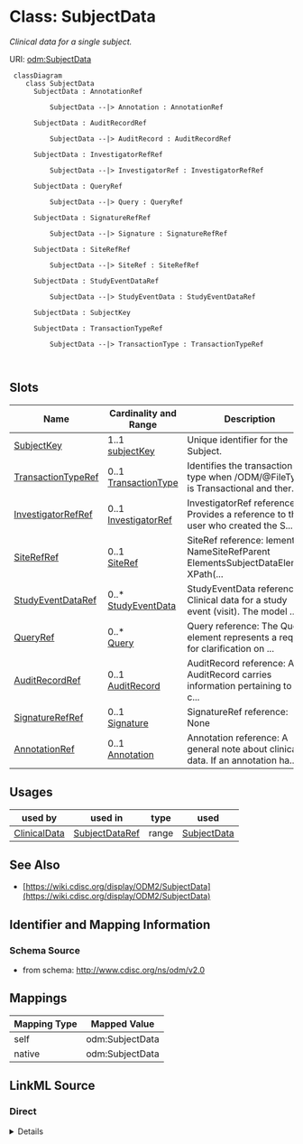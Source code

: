 # Class: SubjectData


_Clinical data for a single subject._





URI: [odm:SubjectData](http://www.cdisc.org/ns/odm/v2.0/SubjectData)



```mermaid
 classDiagram
    class SubjectData
      SubjectData : AnnotationRef
        
          SubjectData --|> Annotation : AnnotationRef
        
      SubjectData : AuditRecordRef
        
          SubjectData --|> AuditRecord : AuditRecordRef
        
      SubjectData : InvestigatorRefRef
        
          SubjectData --|> InvestigatorRef : InvestigatorRefRef
        
      SubjectData : QueryRef
        
          SubjectData --|> Query : QueryRef
        
      SubjectData : SignatureRefRef
        
          SubjectData --|> Signature : SignatureRefRef
        
      SubjectData : SiteRefRef
        
          SubjectData --|> SiteRef : SiteRefRef
        
      SubjectData : StudyEventDataRef
        
          SubjectData --|> StudyEventData : StudyEventDataRef
        
      SubjectData : SubjectKey
        
      SubjectData : TransactionTypeRef
        
          SubjectData --|> TransactionType : TransactionTypeRef
        
      
```




<!-- no inheritance hierarchy -->


## Slots

| Name | Cardinality and Range | Description | Inheritance |
| ---  | --- | --- | --- |
| [SubjectKey](SubjectKey.md) | 1..1 <br/> [subjectKey](subjectKey.md) | Unique identifier for the Subject. | direct |
| [TransactionTypeRef](TransactionTypeRef.md) | 0..1 <br/> [TransactionType](TransactionType.md) | Identifies the transaction type when /ODM/@FileType is Transactional and ther... | direct |
| [InvestigatorRefRef](InvestigatorRefRef.md) | 0..1 <br/> [InvestigatorRef](InvestigatorRef.md) | InvestigatorRef reference: Provides a reference to the user who created the S... | direct |
| [SiteRefRef](SiteRefRef.md) | 0..1 <br/> [SiteRef](SiteRef.md) | SiteRef reference: lement NameSiteRefParent ElementsSubjectDataElement XPath(... | direct |
| [StudyEventDataRef](StudyEventDataRef.md) | 0..* <br/> [StudyEventData](StudyEventData.md) | StudyEventData reference: Clinical data for a study event (visit). The model ... | direct |
| [QueryRef](QueryRef.md) | 0..* <br/> [Query](Query.md) | Query reference: The Query element represents a request for clarification on ... | direct |
| [AuditRecordRef](AuditRecordRef.md) | 0..1 <br/> [AuditRecord](AuditRecord.md) | AuditRecord reference: An AuditRecord carries information pertaining to the c... | direct |
| [SignatureRefRef](SignatureRefRef.md) | 0..1 <br/> [Signature](Signature.md) | SignatureRef reference: None | direct |
| [AnnotationRef](AnnotationRef.md) | 0..1 <br/> [Annotation](Annotation.md) | Annotation reference: A general note about clinical data. If an annotation ha... | direct |





## Usages

| used by | used in | type | used |
| ---  | --- | --- | --- |
| [ClinicalData](ClinicalData.md) | [SubjectDataRef](SubjectDataRef.md) | range | [SubjectData](SubjectData.md) |






## See Also

* [https://wiki.cdisc.org/display/ODM2/SubjectData](https://wiki.cdisc.org/display/ODM2/SubjectData)

## Identifier and Mapping Information







### Schema Source


* from schema: http://www.cdisc.org/ns/odm/v2.0





## Mappings

| Mapping Type | Mapped Value |
| ---  | ---  |
| self | odm:SubjectData |
| native | odm:SubjectData |





## LinkML Source

<!-- TODO: investigate https://stackoverflow.com/questions/37606292/how-to-create-tabbed-code-blocks-in-mkdocs-or-sphinx -->

### Direct

<details>
```yaml
name: SubjectData
description: Clinical data for a single subject.
from_schema: http://www.cdisc.org/ns/odm/v2.0
see_also:
- https://wiki.cdisc.org/display/ODM2/SubjectData
slots:
- SubjectKey
- TransactionTypeRef
- InvestigatorRefRef
- SiteRefRef
- StudyEventDataRef
- QueryRef
- AuditRecordRef
- SignatureRefRef
- AnnotationRef
slot_usage:
  SubjectKey:
    name: SubjectKey
    description: Unique identifier for the Subject.
    comments:
    - 'Required

      range:subjectKey

      For CDISC SDTM regulatory submission, the SubjectKey value should be the SDTM
      SUBJID variable value.'
    domain_of:
    - SubjectData
    - KeySet
    range: subjectKey
    required: true
  TransactionTypeRef:
    name: TransactionTypeRef
    description: Identifies the transaction type when /ODM/@FileType is Transactional
      and there is no child element.
    comments:
    - 'Conditional Required when contained within an ODM Transactional file and the
      SubjectData element has no child element content.

      enum values:(Insert | Update | Remove | Upsert | Context)

      When importing data from an ODM Snapshot file, the TransactionType attribute
      must not affect the processing of the SubjectData element.'
    domain_of:
    - SubjectData
    - StudyEventData
    - ItemGroupData
    - ItemData
    - Annotation
    range: TransactionType
  InvestigatorRefRef:
    name: InvestigatorRefRef
    domain_of:
    - SubjectData
    range: InvestigatorRef
    maximum_cardinality: 1
  SiteRefRef:
    name: SiteRefRef
    domain_of:
    - SubjectData
    range: SiteRef
    maximum_cardinality: 1
  StudyEventDataRef:
    name: StudyEventDataRef
    multivalued: true
    domain_of:
    - SubjectData
    range: StudyEventData
    inlined: true
    inlined_as_list: true
  QueryRef:
    name: QueryRef
    multivalued: true
    domain_of:
    - Location
    - ClinicalData
    - SubjectData
    - StudyEventData
    - ItemGroupData
    - ItemData
    range: Query
    inlined: true
    inlined_as_list: true
  AuditRecordRef:
    name: AuditRecordRef
    domain_of:
    - ReferenceData
    - ClinicalData
    - SubjectData
    - StudyEventData
    - ItemGroupData
    - ItemData
    - Query
    range: AuditRecord
    maximum_cardinality: 1
  SignatureRefRef:
    name: SignatureRefRef
    domain_of:
    - ReferenceData
    - ClinicalData
    - SubjectData
    - StudyEventData
    - ItemGroupData
    - ItemData
    - Signature
    range: Signature
    maximum_cardinality: 1
  AnnotationRef:
    name: AnnotationRef
    domain_of:
    - ReferenceData
    - ClinicalData
    - SubjectData
    - StudyEventData
    - ItemGroupData
    - ItemData
    - Association
    range: Annotation
    maximum_cardinality: 1
class_uri: odm:SubjectData

```
</details>

### Induced

<details>
```yaml
name: SubjectData
description: Clinical data for a single subject.
from_schema: http://www.cdisc.org/ns/odm/v2.0
see_also:
- https://wiki.cdisc.org/display/ODM2/SubjectData
slot_usage:
  SubjectKey:
    name: SubjectKey
    description: Unique identifier for the Subject.
    comments:
    - 'Required

      range:subjectKey

      For CDISC SDTM regulatory submission, the SubjectKey value should be the SDTM
      SUBJID variable value.'
    domain_of:
    - SubjectData
    - KeySet
    range: subjectKey
    required: true
  TransactionTypeRef:
    name: TransactionTypeRef
    description: Identifies the transaction type when /ODM/@FileType is Transactional
      and there is no child element.
    comments:
    - 'Conditional Required when contained within an ODM Transactional file and the
      SubjectData element has no child element content.

      enum values:(Insert | Update | Remove | Upsert | Context)

      When importing data from an ODM Snapshot file, the TransactionType attribute
      must not affect the processing of the SubjectData element.'
    domain_of:
    - SubjectData
    - StudyEventData
    - ItemGroupData
    - ItemData
    - Annotation
    range: TransactionType
  InvestigatorRefRef:
    name: InvestigatorRefRef
    domain_of:
    - SubjectData
    range: InvestigatorRef
    maximum_cardinality: 1
  SiteRefRef:
    name: SiteRefRef
    domain_of:
    - SubjectData
    range: SiteRef
    maximum_cardinality: 1
  StudyEventDataRef:
    name: StudyEventDataRef
    multivalued: true
    domain_of:
    - SubjectData
    range: StudyEventData
    inlined: true
    inlined_as_list: true
  QueryRef:
    name: QueryRef
    multivalued: true
    domain_of:
    - Location
    - ClinicalData
    - SubjectData
    - StudyEventData
    - ItemGroupData
    - ItemData
    range: Query
    inlined: true
    inlined_as_list: true
  AuditRecordRef:
    name: AuditRecordRef
    domain_of:
    - ReferenceData
    - ClinicalData
    - SubjectData
    - StudyEventData
    - ItemGroupData
    - ItemData
    - Query
    range: AuditRecord
    maximum_cardinality: 1
  SignatureRefRef:
    name: SignatureRefRef
    domain_of:
    - ReferenceData
    - ClinicalData
    - SubjectData
    - StudyEventData
    - ItemGroupData
    - ItemData
    - Signature
    range: Signature
    maximum_cardinality: 1
  AnnotationRef:
    name: AnnotationRef
    domain_of:
    - ReferenceData
    - ClinicalData
    - SubjectData
    - StudyEventData
    - ItemGroupData
    - ItemData
    - Association
    range: Annotation
    maximum_cardinality: 1
attributes:
  SubjectKey:
    name: SubjectKey
    description: Unique identifier for the Subject.
    comments:
    - 'Required

      range:subjectKey

      For CDISC SDTM regulatory submission, the SubjectKey value should be the SDTM
      SUBJID variable value.'
    from_schema: http://www.cdisc.org/ns/odm/v2.0
    rank: 1000
    alias: SubjectKey
    owner: SubjectData
    domain_of:
    - SubjectData
    - KeySet
    range: subjectKey
    required: true
  TransactionTypeRef:
    name: TransactionTypeRef
    description: Identifies the transaction type when /ODM/@FileType is Transactional
      and there is no child element.
    comments:
    - 'Conditional Required when contained within an ODM Transactional file and the
      SubjectData element has no child element content.

      enum values:(Insert | Update | Remove | Upsert | Context)

      When importing data from an ODM Snapshot file, the TransactionType attribute
      must not affect the processing of the SubjectData element.'
    from_schema: http://www.cdisc.org/ns/odm/v2.0
    rank: 1000
    alias: TransactionTypeRef
    owner: SubjectData
    domain_of:
    - SubjectData
    - StudyEventData
    - ItemGroupData
    - ItemData
    - Annotation
    range: TransactionType
  InvestigatorRefRef:
    name: InvestigatorRefRef
    description: 'InvestigatorRef reference: Provides a reference to the user who
      created the SubjectData record in the source system.'
    from_schema: http://www.cdisc.org/ns/odm/v2.0
    rank: 1000
    identifier: false
    alias: InvestigatorRefRef
    owner: SubjectData
    domain_of:
    - SubjectData
    range: InvestigatorRef
    maximum_cardinality: 1
  SiteRefRef:
    name: SiteRefRef
    description: 'SiteRef reference: lement NameSiteRefParent ElementsSubjectDataElement
      XPath(s)/ODM/ClinicalData/SubjectData/SiteRefElement Textual ValueNoneAttributesLocationOIDChild
      ElementsNoneUsage/Business RulesBusiness Rule(s):Must be provided when the /ODM/FileType
      is Transactional.'
    from_schema: http://www.cdisc.org/ns/odm/v2.0
    rank: 1000
    identifier: false
    alias: SiteRefRef
    owner: SubjectData
    domain_of:
    - SubjectData
    range: SiteRef
    maximum_cardinality: 1
  StudyEventDataRef:
    name: StudyEventDataRef
    description: 'StudyEventData reference: Clinical data for a study event (visit).
      The model supports repeating study events (e.g., when the same set of information
      is collected for a series of patient visits).'
    from_schema: http://www.cdisc.org/ns/odm/v2.0
    rank: 1000
    multivalued: true
    identifier: false
    alias: StudyEventDataRef
    owner: SubjectData
    domain_of:
    - SubjectData
    range: StudyEventData
    inlined: true
    inlined_as_list: true
  QueryRef:
    name: QueryRef
    description: 'Query reference: The Query element represents a request for clarification
      on a data item collected for a clinical trial, specifically a request from a
      sponsor or sponsor’s representative to an investigator to resolve an error or
      inconsistency discovered during data review. Queries can be created manually
      by individuals such as site monitors or data managers or automatically by systems.
      The full text of the Query exists in the Value child element. The optional Name
      attribute provide the means to provide a short identifier that can be included
      in listing or user interfaces.'
    from_schema: http://www.cdisc.org/ns/odm/v2.0
    rank: 1000
    multivalued: true
    identifier: false
    alias: QueryRef
    owner: SubjectData
    domain_of:
    - Location
    - ClinicalData
    - SubjectData
    - StudyEventData
    - ItemGroupData
    - ItemData
    range: Query
    inlined: true
    inlined_as_list: true
  AuditRecordRef:
    name: AuditRecordRef
    description: 'AuditRecord reference: An AuditRecord carries information pertaining
      to the creation, deletion, or modification of clinical data. This information
      includes who performed that action, and where, when, and why that action was
      performed.AuditRecord information describes a change to clinical data, but is
      not itself clinical data. The value of some clinical data can always be changed
      by a subsequent transaction, but history cannot be changed, only added to.'
    from_schema: http://www.cdisc.org/ns/odm/v2.0
    rank: 1000
    identifier: false
    alias: AuditRecordRef
    owner: SubjectData
    domain_of:
    - ReferenceData
    - ClinicalData
    - SubjectData
    - StudyEventData
    - ItemGroupData
    - ItemData
    - Query
    range: AuditRecord
    maximum_cardinality: 1
  SignatureRefRef:
    name: SignatureRefRef
    description: 'SignatureRef reference: None'
    from_schema: http://www.cdisc.org/ns/odm/v2.0
    rank: 1000
    identifier: false
    alias: SignatureRefRef
    owner: SubjectData
    domain_of:
    - ReferenceData
    - ClinicalData
    - SubjectData
    - StudyEventData
    - ItemGroupData
    - ItemData
    - Signature
    range: Signature
    maximum_cardinality: 1
  AnnotationRef:
    name: AnnotationRef
    description: 'Annotation reference: A general note about clinical data. If an
      annotation has both a comment and flags, the flags should be related to the
      comment.'
    from_schema: http://www.cdisc.org/ns/odm/v2.0
    rank: 1000
    identifier: false
    alias: AnnotationRef
    owner: SubjectData
    domain_of:
    - ReferenceData
    - ClinicalData
    - SubjectData
    - StudyEventData
    - ItemGroupData
    - ItemData
    - Association
    range: Annotation
    maximum_cardinality: 1
class_uri: odm:SubjectData

```
</details>